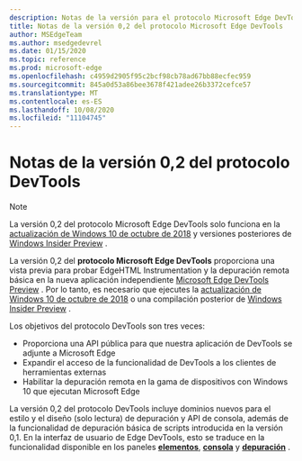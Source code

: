 ```yaml
---
description: Notas de la versión para el protocolo Microsoft Edge DevTools, versión 0,2
title: Notas de la versión 0,2 del protocolo Microsoft Edge DevTools
author: MSEdgeTeam
ms.author: msedgedevrel
ms.date: 01/15/2020
ms.topic: reference
ms.prod: microsoft-edge
ms.openlocfilehash: c4959d2905f95c2bcf98cb78ad67bb88ecfec959
ms.sourcegitcommit: 845a0d53a86bee3678f421adee26b3372cefce57
ms.translationtype: MT
ms.contentlocale: es-ES
ms.lasthandoff: 10/08/2020
ms.locfileid: "11104745"
---
```

# Notas de la versión 0,2 del protocolo DevTools

> [!NOTE]
> La versión 0,2 del protocolo Microsoft Edge DevTools solo funciona en la [actualización de Windows 10 de octubre de 2018](/windows/uwp/whats-new/windows-10-build-17763) y versiones posteriores de [Windows Insider Preview](https://insider.windows.com/getting-started/) .

La versión 0,2 del **protocolo Microsoft Edge DevTools** proporciona una vista previa para probar EdgeHTML Instrumentation y la depuración remota básica en la nueva aplicación independiente [Microsoft Edge DevTools Preview](https://www.microsoft.com/store/p/microsoft-edge-devtools-preview/9mzbfrmz0mnj?activetab=pivot%3aoverviewtab) . Por lo tanto, es necesario que ejecutes la [actualización de Windows 10 de octubre de 2018](/windows/uwp/whats-new/windows-10-build-17763) o una compilación posterior de [Windows Insider Preview](https://insider.windows.com/getting-started/) .

Los objetivos del protocolo DevTools son tres veces:

 - Proporciona una API pública para que nuestra aplicación de DevTools se adjunte a Microsoft Edge
 - Expandir el acceso de la funcionalidad de DevTools a los clientes de herramientas externas
 - Habilitar la depuración remota en la gama de dispositivos con Windows 10 que ejecutan Microsoft Edge 

La versión 0,2 del protocolo DevTools incluye dominios nuevos para el estilo y el diseño (solo lectura) de depuración y API de consola, además de la funcionalidad de depuración básica de scripts introducida en la versión 0,1. En la interfaz de usuario de Edge DevTools, esto se traduce en la funcionalidad disponible en los paneles [**elementos**](../../devtools-guide/elements.md), [**consola**](../../devtools-guide/console.md) y [**depuración**](../../devtools-guide/debugger.md)  .
